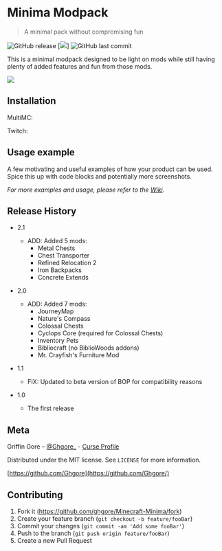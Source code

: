 # Minima Modpack
> A minimal pack without compromising fun

![GitHub release](https://img.shields.io/github/release/ghgore/Minecraft-Minima.svg)
[![](https://cf.way2muchnoise.eu/versions/jei.svg)]
![GitHub last commit](https://img.shields.io/github/last-commit/ghgore/Minecraft-Minima.svg)

This is a minimal modpack designed to be light on mods while still having plenty of added features and fun from those mods. 

![](header.png)

## Installation

MultiMC:



Twitch:



## Usage example

A few motivating and useful examples of how your product can be used. Spice this up with code blocks and potentially more screenshots.

_For more examples and usage, please refer to the [Wiki][wiki]._

## Release History

* 2.1
    * ADD: Added 5 mods:
        * Metal Chests
        * Chest Transporter
        * Refined Relocation 2
        * Iron Backpacks
        * Concrete Extends
* 2.0
    * ADD: Added 7 mods:
        * JourneyMap
        * Nature's Compass
        * Colossal Chests
        * Cyclops Core (required for Colossal Chests)
        * Inventory Pets
        * Bibliocraft (no BiblioWoods addons)
        * Mr. Crayfish's Furniture Mod

* 1.1
    * FIX: Updated to beta version of BOP for compatibility reasons
* 1.0
    * The first release

## Meta

Griffin Gore – [@Ghgore_](https://twitter.com/Ghgore_) - [Curse Profile](https://www.curseforge.com/members/ghgore/projects)

Distributed under the MIT license. See ``LICENSE`` for more information.

[https://github.com/Ghgore](https://github.com/Ghgore/)

## Contributing

1. Fork it (<https://github.com/ghgore/Minecraft-Minima/fork>)
2. Create your feature branch (`git checkout -b feature/fooBar`)
3. Commit your changes (`git commit -am 'Add some fooBar'`)
4. Push to the branch (`git push origin feature/fooBar`)
5. Create a new Pull Request

<!-- Markdown link & img dfn's -->
[wiki]: https://github.com/yourname/yourproject/wiki